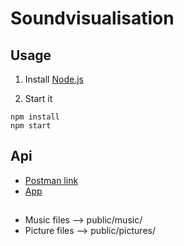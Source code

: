 # Soundvisualisation

## Usage
1. Install [Node.js](https://nodejs.org/en/download/)

2. Start it
```
npm install
npm start
```

## Api
+ [Postman link](https://documenter.getpostman.com/view/14220165/TWDXnGZs)
+ [App](https://github.com/mertdogan12/SoundVisualApk/releases)

## 
+ Music files --> public/music/
+ Picture files --> public/pictures/
